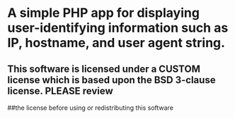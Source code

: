 # A simple PHP app for displaying user-identifying information such as IP, hostname, and user agent string.

## This software is licensed under a CUSTOM license which is based upon the BSD 3-clause license. PLEASE review
##the license before using or redistributing this software

